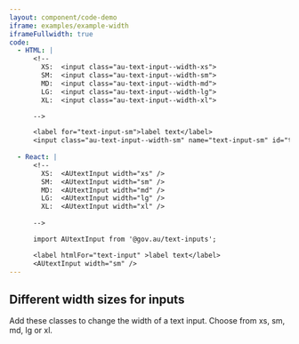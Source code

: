 ```yaml
---
layout: component/code-demo
iframe: examples/example-width
iframeFullwidth: true
code:
  - HTML: |
      <!--
        XS:  <input class="au-text-input--width-xs">
        SM:  <input class="au-text-input--width-sm">
        MD:  <input class="au-text-input--width-md">
        LG:  <input class="au-text-input--width-lg">
        XL:  <input class="au-text-input--width-xl">

      -->

      <label for="text-input-sm">label text</label>
      <input class="au-text-input--width-sm" name="text-input-sm" id="text-input-sm" type="text" value="value">
     
  - React: |
      <!--
        XS:  <AUtextInput width="xs" />
        SM:  <AUtextInput width="sm" />
        MD:  <AUtextInput width="md" />
        LG:  <AUtextInput width="lg" />
        XL:  <AUtextInput width="xl" />
        
      -->

      import AUtextInput from '@gov.au/text-inputs';

      <label htmlFor="text-input" >label text</label>
      <AUtextInput width="sm" />
---
```


## Different width sizes for inputs
Add these classes to change the width of a text input. Choose from xs, sm, md, lg or xl. 

